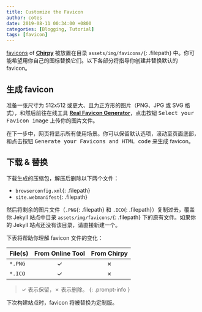 ```yaml
---
title: Customize the Favicon
author: cotes
date: 2019-08-11 00:34:00 +0800
categories: [Blogging, Tutorial]
tags: [favicon]
---
```


  [favicons](https://www.favicon-generator.org/about/) of [**Chirpy**](https://github.com/cotes2020/jekyll-theme-chirpy/) 被放置在目录 `assets/img/favicons/`{: .filepath} 中。你可能希望用你自己的图标替换它们。以下各部分将指导你创建并替换默认的 favicon。

## 生成 favicon

准备一张尺寸为 512x512 或更大、且为正方形的图片（PNG、JPG 或 SVG 格式），和然后前往在线工具 [**Real Favicon Generator**](https://realfavicongenerator.net/)，点击按钮 <kbd>Select your Favicon image</kbd> 上传你的图片文件。

在下一步中，网页将显示所有使用场景。你可以保留默认选项，滚动至页面底部，和点击按钮 <kbd>Generate your Favicons and HTML code</kbd> 来生成 favicon。

## 下载 & 替换

下载生成的压缩包，解压后删除以下两个文件：

- `browserconfig.xml`{: .filepath}
- `site.webmanifest`{: .filepath}

然后将剩余的图片文件（`.PNG`{: .filepath} 和 `.ICO`{: .filepath}）复制过去，覆盖你 Jekyll 站点中目录 `assets/img/favicons/`{: .filepath} 下的原有文件。如果你的 Jekyll 站点还没有该目录，请直接新建一个。

下表将帮助你理解 favicon 文件的变化：

| File(s)             | From Online Tool                  | From Chirpy |
|---------------------|:---------------------------------:|:-----------:|
| `*.PNG`             | ✓                                 | ✗           |
| `*.ICO`             | ✓                                 | ✗           |

<!-- markdownlint-disable-next-line -->
>  ✓ 表示保留，✗ 表示删除。
{: .prompt-info }

下次构建站点时，favicon 将被替换为定制版。
